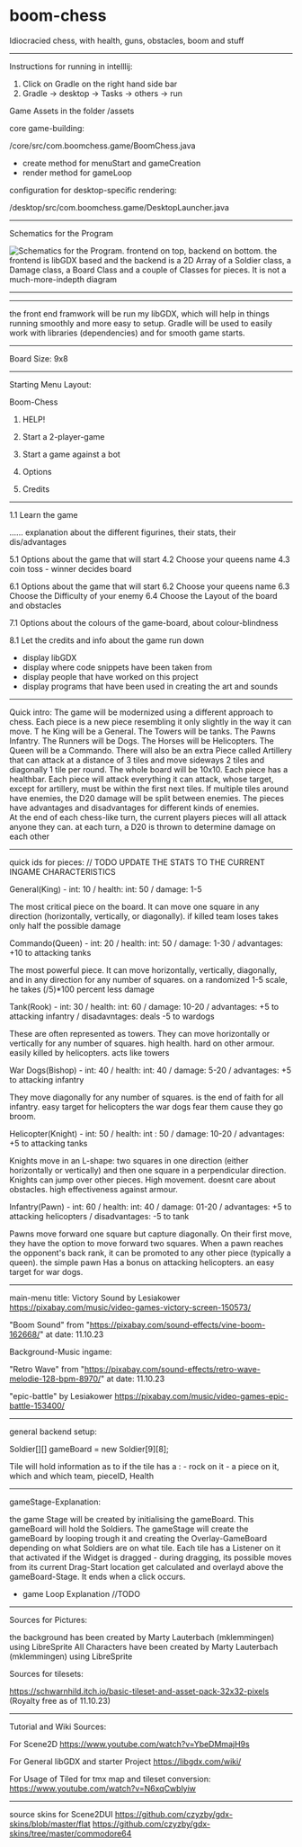 # boom-chess
Idiocracied chess, with health, guns, obstacles, boom and stuff

------------------------------------------------------------------------------------------------------------------------------------------------------------------------------

Instructions for running in intelllij:
1. Click on Gradle on the right hand side bar
2. Gradle -> desktop -> Tasks -> others -> run

Game Assets in the folder /assets

core game-building:

/core/src/com.boomchess.game/BoomChess.java

   - create method for menuStart and gameCreation
   - render method for gameLoop

configuration for desktop-specific rendering:

/desktop/src/com.boomchess.game/DesktopLauncher.java

-----------------------------------------------------------------------------------------------------------------------------------------------------------------------------
Schematics for the Program

![Schematics for the Program. frontend on top, backend on bottom. the frontend is libGDX based and the backend is a 2D Array of a Soldier class, a Damage class, a Board Class and a couple of Classes for pieces. It is not a much-more-indepth diagram](https://github.com/mklemmingen/boom-chess/blob/master/Rreadme_assets/Schematics_ProgrammierprojectHD.png?raw=true)

---------------------------------------------------------------------------------------------------------------------------------------------------------------------------


---------------------------------------------------------------------------------------------------------------------------------------------------------------------------------

the front end framwork will be run my libGDX, which will help in things running smoothly and more easy to setup. 
Gradle will be used to easily work with libraries (dependencies) and for smooth game starts.

--------------------------------------------------------------------------------------------------------------------------------------------------------------------------------
Board Size: 9x8

--------------------------------------------------------------------------------------------------------------------------------------------------------------------------------

Starting Menu Layout:

Boom-Chess

1. HELP!
   
4. Start a 2-player-game
5. Start a game against a bot

6. Options

7. Credits

-------------------------------------------------------------------------------------------------------------------------------------------------------------------------------

1.1 Learn the game

   ......  explanation about the different figurines, their stats, their dis/advantages 

5.1 Options about the game that will start
  4.2 Choose your queens name
  4.3 coin toss - winner decides board
  
6.1  Options about the game that will start
  6.2 Choose your queens name
  6.3 Choose the Difficulty of your enemy
  6.4 Choose the Layout of the board and obstacles
  

7.1 Options about the colours of the game-board, about colour-blindness

8.1 Let the credits and info about the game run down
   - display libGDX
   - display where code snippets have been taken from
   - display people that have worked on this project
   - display programs that have been used in creating the art and sounds

---------------------------------------------------------------------------------------------------------------------------------------------------------------------------------

Quick intro:
The game will be modernized using a different approach to chess. Each piece is a new piece resembling it only slightly in the way it can move. T
he King will be a General. The Towers will be tanks. The Pawns Infantry. The Runners will be Dogs. The Horses will be Helicopters. The Queen will be a Commando. 
There will also be an extra Piece called Artillery that can attack at a distance of 3 tiles and move sideways 2 tiles and diagonally 1 tile per round. 
The whole board will be 10x10. Each piece has a healthbar. Each piece will attack everything it can attack, whose target, except for artillery, must be within the first next tiles. If multiple tiles around have enemies, the D20 damage will be split between enemies. 
The pieces have advantages and disadvantages for different kinds of enemies.  
At the end of each chess-like turn, the current players pieces will all attack anyone they can. 
at each turn, a D20 is thrown to determine damage on each other

----------------------------------------------------------------------------------------------------------------------------------------------------------------------------------

quick ids for pieces:   // TODO UPDATE THE STATS TO THE CURRENT INGAME CHARACTERISTICS

General(King) - int: 10          / health: int: 50   / damage: 1-5  

   The most critical piece on the board. It can move one square in any direction (horizontally, vertically, or diagonally).
   if killed team loses
   takes only half the possible damage

Commando(Queen) - int: 20        / health: int: 50  / damage: 1-30  / advantages: +10 to attacking tanks 

   The most powerful piece. It can move horizontally, vertically, diagonally, and in any direction for any number of squares.
   on a randomized 1-5 scale, he takes (<random number>/5)*100 percent less damage
   
Tank(Rook) - int: 30             / health: int: 60  / damage: 10-20 / advantages: +5 to attacking infantry / disadavntages: deals -5 to wardogs

   These are often represented as towers. They can move horizontally or vertically for any number of squares.
   high health. hard on other armour.
   easily killed by helicopters. acts like towers

War Dogs(Bishop) - int: 40      / health: int: 40   / damage: 5-20  / advantages: +5 to attacking infantry 

   They move diagonally for any number of squares.
   is the end of faith for all infantry. easy target for helicopters
   the war dogs fear them cause they go broom. 
 
Helicopter(Knight) - int: 50    / health: int : 50  / damage: 10-20 / advantages: +5 to attacking tanks

   Knights move in an L-shape: two squares in one direction (either horizontally or vertically) and then one square in a perpendicular direction. Knights can jump over other pieces.
   High movement. doesnt care about obstacles.
   high effectiveness against armour. 

Infantry(Pawn) - int: 60        / health: int: 40  / damage: 01-20 / advantages: +5 to attacking helicopters / disadvantages: -5 to tank

   Pawns move forward one square but capture diagonally. On their first move, they have the option to move forward two squares. When a pawn reaches the opponent's back rank, it can be promoted to any other piece (typically a queen).
   the simple pawn
   Has a bonus on attacking helicopters. an easy target for war dogs.

--------------------------------------------------------------------------------------------------------------------------------------------------------------------------------

main-menu title:
Victory Sound by Lesiakower
https://pixabay.com/music/video-games-victory-screen-150573/

"Boom Sound" from "https://pixabay.com/sound-effects/vine-boom-162668/" at date: 11.10.23

Background-Music ingame:

"Retro Wave" from "https://pixabay.com/sound-effects/retro-wave-melodie-128-bpm-8970/" at date: 11.10.23

"epic-battle" by Lesiakower https://pixabay.com/music/video-games-epic-battle-153400/

---------------------------------------------------------------------------------------------------------------------------------------------------------------------------------
general backend setup:

Soldier[][] gameBoard = new Soldier[9][8];

Tile will hold information as to if the tile has a :  - rock on it - a piece on it, which and which team, pieceID, Health 

------------------------------------------------------------------------------------------------------------------------------------------------------------------

gameStage-Explanation:

the game Stage will be created by initialising the gameBoard. This gameBoard will hold the Soldiers.
The gameStage will create the gameBoard by looping trough it and creating the Overlay-GameBoard depending on what Soldiers are on what tile.
Each tile has a Listener on it that activated if the Widget is dragged - during dragging, its possible moves from its current Drag-Start location get calculated and 
overlayd above the gameBoard-Stage. It ends when a click occurs.

- game Loop Explanation //TODO 

------------------------------------------------------------------------------------------------------------------------------------------------------------------

Sources for Pictures:

the background has been created by Marty Lauterbach (mklemmingen) using LibreSprite
All Characters have been created by Marty Lauterbach (mklemmingen) using LibreSprite

Sources for tilesets:

https://schwarnhild.itch.io/basic-tileset-and-asset-pack-32x32-pixels  (Royalty free as of 11.10.23)

-------------------------------------------------------------------------------------------------------------------------------------------------------------------

Tutorial and Wiki Sources:

For Scene2D
https://www.youtube.com/watch?v=YbeDMmajH9s

For General libGDX and starter Project
https://libgdx.com/wiki/

For Usage of Tiled for tmx map and tileset conversion:
https://www.youtube.com/watch?v=N6xqCwblyiw

-----------
source skins for Scene2DUI
https://github.com/czyzby/gdx-skins/blob/master/flat
https://github.com/czyzby/gdx-skins/tree/master/commodore64
